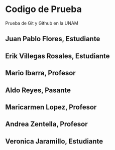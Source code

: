 # Codigo de Prueba
Prueba de Git y Github en la UNAM

## Juan Pablo Flores, Estudiante

## Erik Villegas Rosales, Estudiante

## Mario Ibarra, Profesor

## Aldo Reyes, Pasante

## Maricarmen Lopez, Profesor

## Andrea Zentella, Profesor

## Veronica Jaramillo, Estudiante
